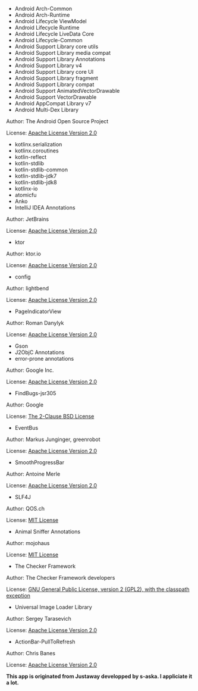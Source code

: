 * Android Arch-Common
* Android Arch-Runtime
* Android Lifecycle ViewModel
* Android Lifecycle Runtime
* Android Lifecycle LiveData Core
* Android Lifecycle-Common
* Android Support Library core utils
* Android Support Library media compat
* Android Support Library Annotations
* Android Support Library v4
* Android Support Library core UI
* Android Support Library fragment
* Android Support Library compat
* Android Support AnimatedVectorDrawable
* Android Support VectorDrawable
* Android AppCompat Library v7
* Android Multi-Dex Library

Author: The Android Open Source Project

License: [Apache License Version 2.0](http://www.apache.org/licenses/LICENSE-2.0.txt)

* kotlinx.serialization
* kotlinx.coroutines
* kotlin-reflect
* kotlin-stdlib
* kotlin-stdlib-common
* kotlin-stdlib-jdk7
* kotlin-stdlib-jdk8
* kotlinx-io
* atomicfu
* Anko
* IntelliJ IDEA Annotations

Author: JetBrains

License: [Apache License Version 2.0](http://www.apache.org/licenses/LICENSE-2.0.txt)

* ktor

Author: ktor.io

License: [Apache License Version 2.0](http://www.apache.org/licenses/LICENSE-2.0.txt)

* config

Author: lightbend

License: [Apache License Version 2.0](http://www.apache.org/licenses/LICENSE-2.0.txt)

* PageIndicatorView

Author: Roman Danylyk

License: [Apache License Version 2.0](http://www.apache.org/licenses/LICENSE-2.0.txt)

* Gson
* J2ObjC Annotations
* error-prone annotations

Author: Google Inc.

License: [Apache License Version 2.0](http://www.apache.org/licenses/LICENSE-2.0.txt)

* FindBugs-jsr305

Author: Google

License: [The 2-Clause BSD License](https://opensource.org/licenses/bsd-license.php)

* EventBus

Author: Markus Junginger, greenrobot

License: [Apache License Version 2.0](http://www.apache.org/licenses/LICENSE-2.0.txt)

* SmoothProgressBar

Author: Antoine Merle

License: [Apache License Version 2.0](http://www.apache.org/licenses/LICENSE-2.0.txt)

* SLF4J

Author: QOS.ch

License: [MIT License](https://opensource.org/licenses/mit-license.php)

* Animal Sniffer Annotations

Author: mojohaus

License: [MIT License](https://opensource.org/licenses/mit-license.php)

* The Checker Framework

Author: The Checker Framework developers

License: [GNU General Public
License, version 2 (GPL2), with the classpath exception](https://www.gnu.org/licenses/old-licenses/gpl-2.0.html.en)

* Universal Image Loader Library

Author: Sergey Tarasevich

License: [Apache License Version 2.0](http://www.apache.org/licenses/LICENSE-2.0.txt)

* ActionBar-PullToRefresh

Author: Chris Banes

License: [Apache License Version 2.0](http://www.apache.org/licenses/LICENSE-2.0.txt)


**This app is originated from Justaway developped by s-aska. I appliciate it a lot.**
